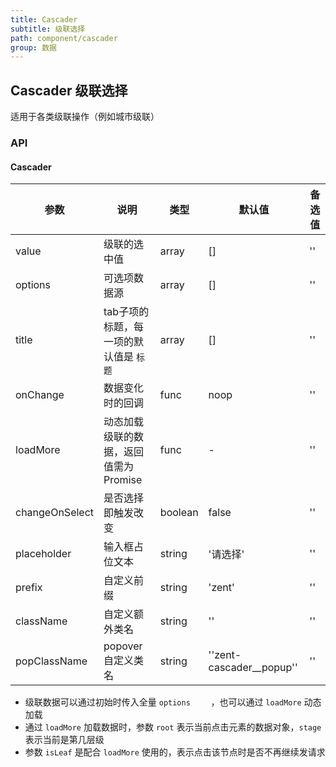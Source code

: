 ```yaml
---
title: Cascader
subtitle: 级联选择
path: component/cascader
group: 数据
---
```


## Cascader 级联选择

适用于各类级联操作（例如城市级联）

### API

#### Cascader

| 参数 | 说明 | 类型 | 默认值 | 备选值 |
|------|------|------|--------|--------|
| value | 级联的选中值 | array | [] | '' |
| options | 可选项数据源 | array | [] | '' |
| title | tab子项的标题，每一项的默认值是 `标题` | array | [] | '' |
| onChange | 数据变化时的回调 | func | noop | '' |
| loadMore | 动态加载级联的数据，返回值需为 Promise | func | - | '' |
| changeOnSelect | 是否选择即触发改变 | boolean | false | '' |
| placeholder | 输入框占位文本 | string | '请选择' | '' |
| prefix | 自定义前缀 | string | 'zent' | '' |
| className | 自定义额外类名 | string | '' | '' |
| popClassName | popover自定义类名 | string | ''zent-cascader__popup'' | '' |

-   级联数据可以通过初始时传入全量 `options	` ，也可以通过 `loadMore` 动态加载
-   通过 `loadMore` 加载数据时，参数 `root` 表示当前点击元素的数据对象，`stage` 表示当前是第几层级
-   参数 `isLeaf` 是配合 `loadMore` 使用的，表示点击该节点时是否不再继续发请求

